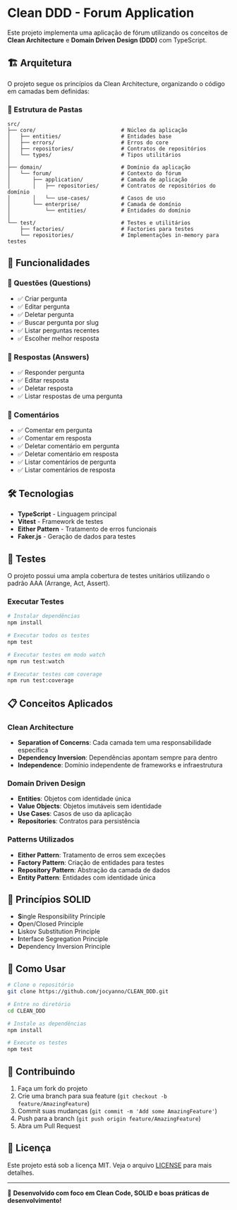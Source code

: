 # Clean DDD - Forum Application

Este projeto implementa uma aplicação de fórum utilizando os conceitos de **Clean Architecture** e **Domain Driven Design (DDD)** com TypeScript.

## 🏗️ Arquitetura

O projeto segue os princípios da Clean Architecture, organizando o código em camadas bem definidas:

### 📂 Estrutura de Pastas

```
src/
├── core/                           # Núcleo da aplicação
│   ├── entities/                   # Entidades base
│   ├── errors/                     # Erros do core
│   ├── repositories/               # Contratos de repositórios
│   └── types/                      # Tipos utilitários
│
├── domain/                         # Domínio da aplicação
│   └── forum/                      # Contexto do fórum
│       ├── application/            # Camada de aplicação
│       │   ├── repositories/       # Contratos de repositórios do domínio
│       │   └── use-cases/          # Casos de uso
│       └── enterprise/             # Camada de domínio
│           └── entities/           # Entidades do domínio
│
└── test/                           # Testes e utilitários
    ├── factories/                  # Factories para testes
    └── repositories/               # Implementações in-memory para testes
```

## 🚀 Funcionalidades

### 📝 Questões (Questions)

- ✅ Criar pergunta
- ✅ Editar pergunta
- ✅ Deletar pergunta
- ✅ Buscar pergunta por slug
- ✅ Listar perguntas recentes
- ✅ Escolher melhor resposta

### 💬 Respostas (Answers)

- ✅ Responder pergunta
- ✅ Editar resposta
- ✅ Deletar resposta
- ✅ Listar respostas de uma pergunta

### 💭 Comentários

- ✅ Comentar em pergunta
- ✅ Comentar em resposta
- ✅ Deletar comentário em pergunta
- ✅ Deletar comentário em resposta
- ✅ Listar comentários de pergunta
- ✅ Listar comentários de resposta

## 🛠️ Tecnologias

- **TypeScript** - Linguagem principal
- **Vitest** - Framework de testes
- **Either Pattern** - Tratamento de erros funcionais
- **Faker.js** - Geração de dados para testes

## 🧪 Testes

O projeto possui uma ampla cobertura de testes unitários utilizando o padrão AAA (Arrange, Act, Assert).

### Executar Testes

```bash
# Instalar dependências
npm install

# Executar todos os testes
npm test

# Executar testes em modo watch
npm run test:watch

# Executar testes com coverage
npm run test:coverage
```

## 📋 Conceitos Aplicados

### Clean Architecture

- **Separation of Concerns**: Cada camada tem uma responsabilidade específica
- **Dependency Inversion**: Dependências apontam sempre para dentro
- **Independence**: Domínio independente de frameworks e infraestrutura

### Domain Driven Design

- **Entities**: Objetos com identidade única
- **Value Objects**: Objetos imutáveis sem identidade
- **Use Cases**: Casos de uso da aplicação
- **Repositories**: Contratos para persistência

### Patterns Utilizados

- **Either Pattern**: Tratamento de erros sem exceções
- **Factory Pattern**: Criação de entidades para testes
- **Repository Pattern**: Abstração da camada de dados
- **Entity Pattern**: Entidades com identidade única

## 🎯 Princípios SOLID

- **S**ingle Responsibility Principle
- **O**pen/Closed Principle
- **L**iskov Substitution Principle
- **I**nterface Segregation Principle
- **D**ependency Inversion Principle

## 📖 Como Usar

```bash
# Clone o repositório
git clone https://github.com/jocyanno/CLEAN_DDD.git

# Entre no diretório
cd CLEAN_DDD

# Instale as dependências
npm install

# Execute os testes
npm test
```

## 🤝 Contribuindo

1. Faça um fork do projeto
2. Crie uma branch para sua feature (`git checkout -b feature/AmazingFeature`)
3. Commit suas mudanças (`git commit -m 'Add some AmazingFeature'`)
4. Push para a branch (`git push origin feature/AmazingFeature`)
5. Abra um Pull Request

## 📄 Licença

Este projeto está sob a licença MIT. Veja o arquivo [LICENSE](LICENSE) para mais detalhes.

---

🚀 **Desenvolvido com foco em Clean Code, SOLID e boas práticas de desenvolvimento!**
